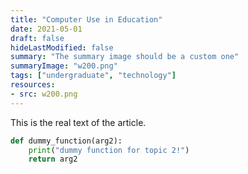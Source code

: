 ```yaml
---
title: "Computer Use in Education"
date: 2021-05-01
draft: false
hideLastModified: false
summary: "The summary image should be a custom one"
summaryImage: "w200.png"
tags: ["undergraduate", "technology"]
resources:
- src: w200.png
---
```


This is the real text of the article.

```python
def dummy_function(arg2):
    print("dummy function for topic 2!")
    return arg2
```
